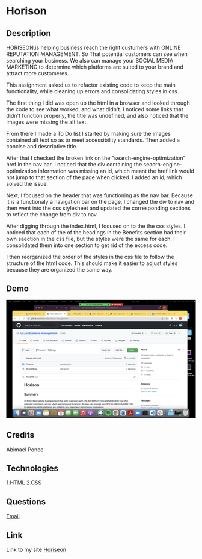 # Horison

## Description
HORISEON,is helping business reach the right custumers with ONLINE REPUTATION MANAGEMENT.
So That potential customers can see when searching your business. We also can manage your 
SOCIAL MEDIA MARKETING to determine which platforms are suited to your brand and attract more customeres. 

This assignment asked us to refactor existing code to keep the main functionality, while cleaning up errors and consolidating styles in css.

The first thing I did was open up the html in a browser and looked through the code to see what worked, and what didn't. I noticed some links that didn't function properly, the title was undefined, and also noticed that the images were missing the alt text. 

From there I made a To Do list I started by making sure the images contained alt text so as to meet accessibility standards. Then added a concise and descriptive title. 

After that I checked the broken link on the "search-engine-optimization" href in the nav bar. I noticed that the div containing the seacrh-engine-optimization information was missing an id, which meant the href link would not jump to that section of the page when clicked. I added an id, which solved the issue. 

Next, I focused on the header that was functioning as the nav bar. Because it is a functionaly a navigation bar on the page, I changed the div to nav and then went into the css stylesheet and updated the corresponding sections to reflect the change from div to nav. 

After digging through the index.html, I focused on to the the css styles. I noticed that each of the of the headings in the Benefits section had their own saection in the css file, but the styles were the same for each. I consolidated them into one section to get rid of the excess code. 

I then reorganized the order of the styles in the css file to follow the structure of the html code. This should make it easier to adjust styles because they are organized the same way. 



##  Demo

![screenshot](assets/images/screenshot.png)

## Credits 

Abimael Ponce

## Technologies

1.HTML
2.CSS

## Questions
[Email](mailto:abiponce.ap@gmail.com)

## Link

Link to my site [Horiseon](https://github.com/Apjuve/business-management-.git)